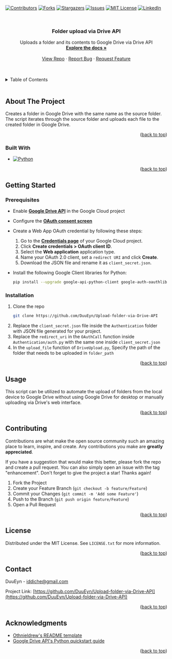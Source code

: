 <a name="readme-top"></a>

[![Contributors][contributors-shield]][contributors-url]
[![Forks][forks-shield]][forks-url]
[![Stargazers][stars-shield]][stars-url]
[![Issues][issues-shield]][issues-url]
[![MIT License][license-shield]][license-url]
[![LinkedIn][linkedin-shield]][linkedin-url]


<br />
<div align="center">
<h3 align="center">Folder upload via Drive API</h3>

  <p align="center">
    Uploads a folder and its contents to Google Drive via Drive API 
    <br />
    <a href="https://github.com/DuuEyn/Upload-folder-via-Drive-API
"><strong>Explore the docs »</strong></a>
    <br />
    <br />
    <a href="https://github.com/DuuEyn/Upload-folder-via-Drive-API
">View Repo</a>
    ·
    <a href="https://github.com/DuuEyn/Upload-folder-via-Drive-API
/issues">Report Bug</a>
    ·
    <a href="https://github.com/DuuEyn/Upload-folder-via-Drive-API
/issues">Request Feature</a>
  </p>
</div>



<!-- TABLE OF CONTENTS -->
<br />
<br />
<details>
  <summary>Table of Contents</summary>
  <ol>
    <li>
      <a href="#about-the-project">About The Project</a>
      <ul>
        <li><a href="#built-with">Built With</a></li>
      </ul>
    </li>
    <li>
      <a href="#getting-started">Getting Started</a>
      <ul>
        <li><a href="#prerequisites">Prerequisites</a></li>
        <li><a href="#installation">Installation</a></li>
      </ul>
    </li>
    <li><a href="#usage">Usage</a></li>
    <li><a href="#contributing">Contributing</a></li>
    <li><a href="#license">License</a></li>
    <li><a href="#contact">Contact</a></li>
    <li><a href="#acknowledgments">Acknowledgments</a></li>
  </ol>
</details>
<br />



<!-- ABOUT THE PROJECT -->
## About The Project

Creates a folder in Google Drive with the same name as the source folder. The script iterates through the source folder and uploads each file to the created folder in Google Drive.

<p align="right">(<a href="#readme-top">back to top</a>)</p>



### Built With

* [![Python][Python.org]][Python-url]

<p align="right">(<a href="#readme-top">back to top</a>)</p>



<!-- GETTING STARTED -->
## Getting Started

### Prerequisites
* Enable <a href="https://console.cloud.google.com/flows/enableapi?apiid=drive.googleapis.com"><strong>Google Drive API</strong></a> in the Google Cloud project
* Configure the <a href="https://developers.google.com/drive/api/quickstart/python#configure_the_oauth_consent_screen"><strong>OAuth consent screen</strong></a>
* Create a Web App OAuth credential by following these steps:
  1. Go to the <a href="https://console.developers.google.com/apis/credentials"><strong>Credentials page</strong></a> of your Google Cloud project.
  2. Click <strong>Create credentials > OAuth client ID</strong>.
  3. Select the <strong>Web application</strong> application type.
  4. Name your OAuth 2.0 client, set a `redirect URI` and click <strong>Create</strong>.
  5. Download the JSON file and rename it as `client_secret.json`.

* Install the following Google Client libraries for Python:
  ```sh
  pip install --upgrade google-api-python-client google-auth-oauthlib
  ``` 

### Installation

1. Clone the repo
   ```sh
   git clone https://github.com/DuuEyn/Upload-folder-via-Drive-API
   ```
2. Replace the `client_secret.json` file inside the `Authentication` folder with JSON file generated for your project.
3. Replace the `redirect_uri` in the `OAuthCall` function inside `Authentication/auth.py` with the same one inside `client_secret.json`
4. In the `upload_file` function of `DriveUpload.py`, Specify the path of the folder that needs to be uploaded in `folder_path`

<p align="right">(<a href="#readme-top">back to top</a>)</p>



<!-- USAGE EXAMPLES -->
## Usage

This script can be utilized to automate the upload of folders from the local device to Google Drive without using Google Drive for desktop or manually uploading via Drive's web interface.


<p align="right">(<a href="#readme-top">back to top</a>)</p>



<!-- CONTRIBUTING -->
## Contributing

Contributions are what make the open source community such an amazing place to learn, inspire, and create. Any contributions you make are **greatly appreciated**.

If you have a suggestion that would make this better, please fork the repo and create a pull request. You can also simply open an issue with the tag "enhancement".
Don't forget to give the project a star! Thanks again!

1. Fork the Project
2. Create your Feature Branch (`git checkout -b feature/Feature`)
3. Commit your Changes (`git commit -m 'Add some Feature'`)
4. Push to the Branch (`git push origin feature/Feature`)
5. Open a Pull Request

<p align="right">(<a href="#readme-top">back to top</a>)</p>



<!-- LICENSE -->
## License

Distributed under the MIT License. See `LICENSE.txt` for more information.

<p align="right">(<a href="#readme-top">back to top</a>)</p>



<!-- CONTACT -->
## Contact

DuuEyn - iddiche@gmail.com

Project Link: [https://github.com/DuuEyn/Upload-folder-via-Drive-API](https://github.com/DuuEyn/Upload-folder-via-Drive-API)

<p align="right">(<a href="#readme-top">back to top</a>)</p>



<!-- ACKNOWLEDGMENTS -->
## Acknowledgments

* [Othnieldrew's README template](https://github.com/othneildrew/Best-README-Template)
* [Google Drive API's Python quickstart guide](https://developers.google.com/drive/api/quickstart/python)

<p align="right">(<a href="#readme-top">back to top</a>)</p>



<!-- MARKDOWN LINKS & IMAGES -->
<!-- https://www.markdownguide.org/basic-syntax/#reference-style-links -->
[contributors-shield]: https://img.shields.io/github/contributors/DuuEyn/Upload-folder-via-Drive-API.svg?style=for-the-badge
[contributors-url]: https://github.com/DuuEyn/Upload-folder-via-Drive-API/graphs/contributors
[forks-shield]: https://img.shields.io/github/forks/DuuEyn/Upload-folder-via-Drive-API.svg?style=for-the-badge
[forks-url]: https://github.com/DuuEyn/Upload-folder-via-Drive-API/network/members
[stars-shield]: https://img.shields.io/github/stars/DuuEyn/Upload-folder-via-Drive-API.svg?style=for-the-badge
[stars-url]: https://github.com/DuuEyn/Upload-folder-via-Drive-API/stargazers
[issues-shield]: https://img.shields.io/github/issues/DuuEyn/Upload-folder-via-Drive-API.svg?style=for-the-badge
[issues-url]: https://github.com/DuuEyn/Upload-folder-via-Drive-API/issues
[license-shield]: https://img.shields.io/github/license/DuuEyn/Upload-folder-via-Drive-API.svg?style=for-the-badge
[license-url]: https://github.com/DuuEyn/Upload-folder-via-Drive-API/blob/master/LICENSE.txt
[linkedin-shield]: https://img.shields.io/badge/-LinkedIn-black.svg?style=for-the-badge&logo=linkedin&colorB=555
[linkedin-url]: https://www.linkedin.com/in/ian-dewaine-diche-69406a2bb
[Python.org]: https://img.shields.io/badge/python-3670A0?style=for-the-badge&logo=python&logoColor=ffdd54
[Python-url]: https://www.python.org/
